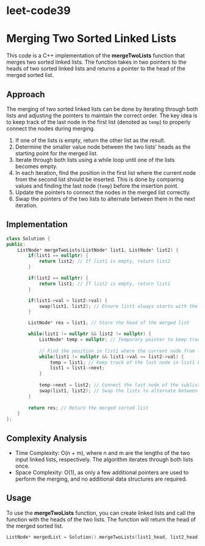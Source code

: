 # leet-code39

# Merging Two Sorted Linked Lists

This code is a C++ implementation of the **mergeTwoLists** function that merges two sorted linked lists. The function takes in two pointers to the heads of two sorted linked lists and returns a pointer to the head of the merged sorted list.

## Approach

The merging of two sorted linked lists can be done by iterating through both lists and adjusting the pointers to maintain the correct order. The key idea is to keep track of the last node in the first list (denoted as `temp`) to properly connect the nodes during merging.

1. If one of the lists is empty, return the other list as the result.
2. Determine the smaller value node between the two lists' heads as the starting point for the merged list.
3. Iterate through both lists using a while loop until one of the lists becomes empty.
4. In each iteration, find the position in the first list where the current node from the second list should be inserted. This is done by comparing values and finding the last node (`temp`) before the insertion point.
5. Update the pointers to connect the nodes in the merged list correctly.
6. Swap the pointers of the two lists to alternate between them in the next iteration.

## Implementation

```cpp
class Solution {
public:
    ListNode* mergeTwoLists(ListNode* list1, ListNode* list2) {
        if(list1 == nullptr) {
            return list2; // If list1 is empty, return list2
        }

        if(list2 == nullptr) {
            return list1; // If list2 is empty, return list1
        }

        if(list1->val > list2->val) {
            swap(list1, list2); // Ensure list1 always starts with the smaller value node
        }

        ListNode* res = list1; // Store the head of the merged list

        while(list1 != nullptr && list2 != nullptr) {
            ListNode* temp = nullptr; // Temporary pointer to keep track of the last node in list1
            
            // Find the position in list1 where the current node from list2 should be inserted
            while(list1 != nullptr && list1->val <= list2->val) {
                temp = list1; // Keep track of the last node in list1 before the next node
                list1 = list1->next;
            }
            
            temp->next = list2; // Connect the last node of the sublist in list1 to the current node of list2
            swap(list1, list2); // Swap the lists to alternate between them
        }
        
        return res; // Return the merged sorted list
    }
};
```

## Complexity Analysis

- Time Complexity: O(n + m), where n and m are the lengths of the two input linked lists, respectively. The algorithm iterates through both lists once.
- Space Complexity: O(1), as only a few additional pointers are used to perform the merging, and no additional data structures are required.

## Usage

To use the **mergeTwoLists** function, you can create linked lists and call the function with the heads of the two lists. The function will return the head of the merged sorted list.

```cpp
ListNode* mergedList = Solution().mergeTwoLists(list1_head, list2_head);
```
